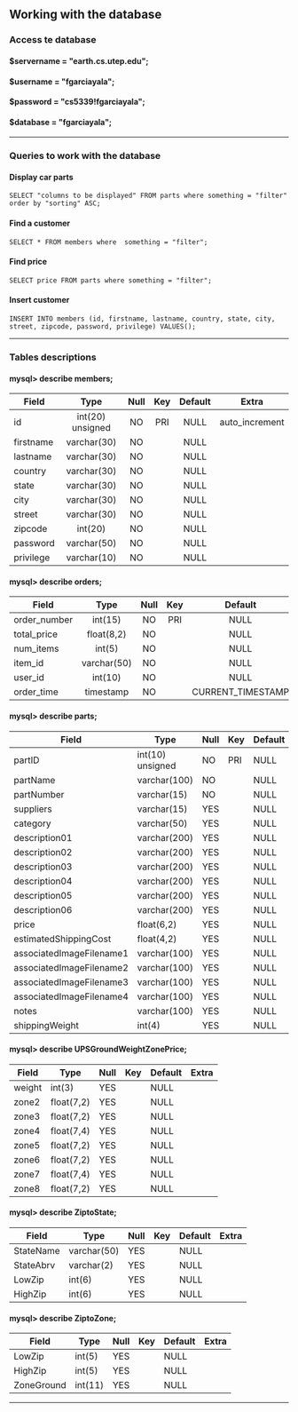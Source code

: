 ## Working with the database

### Access te database

####      $servername = "earth.cs.utep.edu";
####      $username = "fgarciayala";
####      $password = "cs5339!fgarciayala";
####      $database = "fgarciayala";
---
### Queries to work with the database

#### Display car parts
```mysql
SELECT "columns to be displayed" FROM parts where something = "filter" order by "sorting" ASC;
```

#### Find a customer
```mysql
SELECT * FROM members where  something = "filter";
```

#### Find price
```mysql
SELECT price FROM parts where something = "filter";
```

#### Insert customer
```mysql
INSERT INTO members (id, firstname, lastname, country, state, city, street, zipcode, password, privilege) VALUES();
```
---
### Tables descriptions

#### mysql> describe members;

| Field     | Type             | Null | Key | Default | Extra          |
|-----------|:----------------:|:----:|:---:|:-------:|:--------------:|
| id        | int(20) unsigned | NO   | PRI | NULL    | auto_increment |
| firstname | varchar(30)      | NO   |     | NULL    |                |
| lastname  | varchar(30)      | NO   |     | NULL    |                |
| country   | varchar(30)      | NO   |     | NULL    |                |
| state     | varchar(30)      | NO   |     | NULL    |                |
| city      | varchar(30)      | NO   |     | NULL    |                |
| street    | varchar(30)      | NO   |     | NULL    |                |
| zipcode   | int(20)          | NO   |     | NULL    |                |
| password  | varchar(50)      | NO   |     | NULL    |                |
| privilege | varchar(10)      | NO   |     | NULL    |                |


#### mysql> describe orders;

| Field        | Type        | Null | Key | Default           | Extra |
|--------------|:-----------:|:----:|:---:|:-----------------:|:-----:|
| order_number | int(15)     | NO   | PRI | NULL              |       |
| total_price  | float(8,2)  | NO   |     | NULL              |       |
| num_items    | int(5)      | NO   |     | NULL              |       |
| item_id      | varchar(50) | NO   |     | NULL              |       |
| user_id      | int(10)     | NO   |     | NULL              |       |
| order_time   | timestamp   | NO   |     | CURRENT_TIMESTAMP |       |

#### mysql> describe parts;

| Field                    | Type             | Null | Key | Default | Extra          |
|--------------------------|------------------|------|-----|---------|----------------|
| partID                   | int(10) unsigned | NO   | PRI | NULL    | auto_increment |
| partName                 | varchar(100)     | NO   |     | NULL    |                |
| partNumber               | varchar(15)      | NO   |     | NULL    |                |
| suppliers                | varchar(15)      | YES  |     | NULL    |                |
| category                 | varchar(50)      | YES  |     | NULL    |                |
| description01            | varchar(200)     | YES  |     | NULL    |                |
| description02            | varchar(200)     | YES  |     | NULL    |                |
| description03            | varchar(200)     | YES  |     | NULL    |                |
| description04            | varchar(200)     | YES  |     | NULL    |                |
| description05            | varchar(200)     | YES  |     | NULL    |                |
| description06            | varchar(200)     | YES  |     | NULL    |                |
| price                    | float(6,2)       | YES  |     | NULL    |                |
| estimatedShippingCost    | float(4,2)       | YES  |     | NULL    |                |
| associatedImageFilename1 | varchar(100)     | YES  |     | NULL    |                |
| associatedImageFilename2 | varchar(100)     | YES  |     | NULL    |                |
| associatedImageFilename3 | varchar(100)     | YES  |     | NULL    |                |
| associatedImageFilename4 | varchar(100)     | YES  |     | NULL    |                |
| notes                    | varchar(100)     | YES  |     | NULL    |                |
| shippingWeight           | int(4)           | YES  |     | NULL    |                |

#### mysql> describe UPSGroundWeightZonePrice;

| Field  | Type       | Null | Key | Default | Extra |
|--------|------------|------|-----|---------|-------|
| weight | int(3)     | YES  |     | NULL    |       |
| zone2  | float(7,2) | YES  |     | NULL    |       |
| zone3  | float(7,2) | YES  |     | NULL    |       |
| zone4  | float(7,4) | YES  |     | NULL    |       |
| zone5  | float(7,2) | YES  |     | NULL    |       |
| zone6  | float(7,2) | YES  |     | NULL    |       |
| zone7  | float(7,4) | YES  |     | NULL    |       |
| zone8  | float(7,2) | YES  |     | NULL    |       |


#### mysql> describe ZiptoState;

| Field     | Type        | Null | Key | Default | Extra |
|-----------|-------------|------|-----|---------|-------|
| StateName | varchar(50) | YES  |     | NULL    |       |
| StateAbrv | varchar(2)  | YES  |     | NULL    |       |
| LowZip    | int(6)      | YES  |     | NULL    |       |
| HighZip   | int(6)      | YES  |     | NULL    |       |



#### mysql> describe ZiptoZone;

| Field      | Type    | Null | Key | Default | Extra |
|------------|---------|------|-----|---------|-------|
| LowZip     | int(5)  | YES  |     | NULL    |       |
| HighZip    | int(5)  | YES  |     | NULL    |       |
| ZoneGround | int(11) | YES  |     | NULL    |       |



---
